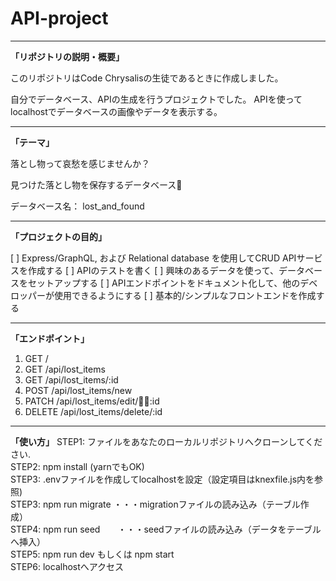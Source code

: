 # API-project

---

**「リポジトリの説明・概要」**

このリポジトリはCode Chrysalisの生徒であるときに作成しました。

自分でデータベース、APIの生成を行うプロジェクトでした。
APIを使ってlocalhostでデータベースの画像やデータを表示する。

---
**「テーマ」**

落とし物って哀愁を感じませんか？

見つけた落とし物を保存するデータベース🌂

データベース名： lost_and_found

---
**「プロジェクトの目的」**

[ ] Express/GraphQL, および Relational database を使用してCRUD APIサービスを作成する
[ ] APIのテストを書く
[ ] 興味のあるデータを使って、データベースをセットアップする
[ ] APIエンドポイントをドキュメント化して、他のデベロッパーが使用できるようにする
[ ] 基本的/シンプルなフロントエンドを作成する

---
**「エンドポイント」**

1. GET /
2. GET /api/lost_items
3. GET /api/lost_items/:id
4. POST /api/lost_items/new
5. PATCH /api/lost_items/edit/👰‍♀:id 
6. DELETE /api/lost_items/delete/:id

---
**「使い方」**
STEP1: ファイルをあなたのローカルリポジトリへクローンしてください.  
STEP2: npm install (yarnでもOK)  
STEP3: .envファイルを作成してlocalhostを設定（設定項目はknexfile.js内を参照)  
STEP3: npm run migrate ・・・migrationファイルの読み込み（テーブル作成）  
STEP4: npm run seed　　・・・seedファイルの読み込み（データをテーブルへ挿入）  
STEP5: npm run dev もしくは npm start  
STEP6: localhostへアクセス  
